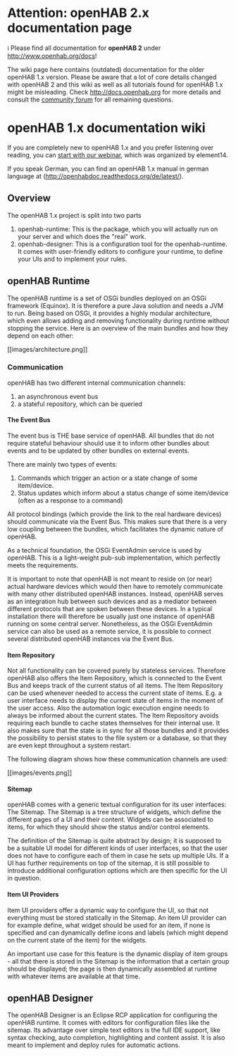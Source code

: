 # Attention: openHAB 2.x documentation page

ℹ Please find all documentation for **openHAB 2** under http://www.openhab.org/docs!

The wiki page here contains (outdated) documentation for the older openHAB 1.x version. Please be aware that a lot of core details changed with openHAB 2 and this wiki as well as all tutorials found for openHAB 1.x might be misleading. Check http://docs.openhab.org for more details and consult the [community forum](http://community.openhab.org) for all remaining questions.

# openHAB 1.x documentation wiki

If you are completely new to openHAB 1.x and you prefer listening over reading, you can [start with our webinar](http://www.element14.com/community/videos/12763/l/home-automation-at-your-fingertips-with-eclipse-smarthome-and-openhab), which was organized by element14.

If you speak German, you can find an openHAB 1.x manual in german language at (http://openhabdoc.readthedocs.org/de/latest/).

## Overview

The openHAB 1.x project is split into two parts

1. openhab-runtime: This is the package, which you will actually run on your server and which does the "real" work.
1. openhab-designer: This is a configuration tool for the openhab-runtime. It comes with user-friendly editors to configure your runtime, to define your UIs and to implement your rules.

## openHAB Runtime

The openHAB runtime is a set of OSGi bundles deployed on an OSGi framework (Equinox). It is therefore a pure Java solution and needs a JVM to run. Being based on OSGi, it provides a highly modular architecture, which even allows adding and removing functionality during runtime without stopping the service. Here is an overview of the main bundles and how they depend on each other:

[[images/architecture.png]]

### Communication

openHAB has two different internal communication channels:

1. an asynchronous event bus
1. a stateful repository, which can be queried

#### The Event Bus

The event bus is THE base service of openHAB. All bundles that do not require stateful behaviour should use it to inform other bundles about events and to be updated by other bundles on external events.

There are mainly two types of events: 

1. Commands which trigger an action or a state change of some item/device.
1. Status updates which inform about a status change of some item/device (often as a response to a command)

All protocol bindings (which provide the link to the real hardware devices) should communicate via the Event Bus. This makes sure that there is a very low coupling between the bundles, which facilitates the dynamic nature of openHAB.

As a technical foundation, the OSGi EventAdmin service is used by openHAB. This is a light-weight  pub-sub implementation, which perfectly meets the requirements.

It is important to note that openHAB is not meant to reside on (or near) actual hardware devices which would then have to remotely communicate with many other distributed openHAB instances. Instead, openHAB serves as an integration hub between such devices and as a mediator between different protocols that are spoken between these devices.
In a typical installation there will therefore be usually just one instance of openHAB running on some central server. Nonetheless, as the OSGi EventAdmin service can also be used as a remote service, it is possible to connect several distributed openHAB instances via the Event Bus.

#### Item Repository

Not all functionality can be covered purely by stateless services. Therefore openHAB also offers the Item Repository, which is connected to the Event Bus and keeps track of the current status of all items.
The Item Repository can be used whenever needed to access the current state of items. E.g. a user interface needs to display the current state of items in the moment of the user access. Also the automation logic execution engine needs to always be informed about the current states.
The Item Repository avoids requiring each bundle to cache states themselves for their internal use. It also makes sure that the state is in sync for all those bundles and it provides the possibility to persist states to the file system or a database, so that they are even kept throughout a system restart.

The following diagram shows how these communication channels are used:

[[images/events.png]]

#### Sitemap

openHAB comes with a generic textual configuration for its user interfaces: The Sitemap. The Sitemap is a tree structure of widgets, which define the different pages of a UI and their content. Widgets can be associated to items, for which they should show the status and/or control elements.

The definition of the Sitemap is quite abstract by design; it is supposed to be a suitable UI model for different kinds of user interfaces, so that the user does not have to configure each of them in case he sets up multiple UIs. If a UI has further requirements on top of the sitemap, it is still possible to introduce additional configuration options which are then specific for the UI in question.

#### Item UI Providers

Item UI providers offer a dynamic way to configure the UI, so that not everything must be stored statically in the Sitemap. An item UI provider can for example define, what widget should be used for an item, if none is specified and can dynamically define icons and labels (which might depend on the current state of the item) for the widgets.

An important use case for this feature is the dynamic display of item groups - all that there is stored in the Sitemap is the information that a certain group should be displayed; the page is then dynamically assembled at runtime with whatever items are available at that time.

## openHAB Designer

The openHAB Designer is an Eclipse RCP application for configuring the openHAB runtime.
It comes with editors for configuration files like the sitemap. Its advantage over simple text editors is the full IDE support, like syntax checking, auto completion, highlighting and content assist. It is also meant to implement and deploy rules for automatic actions.